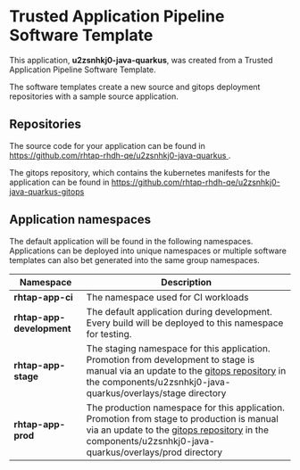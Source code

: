 # Trusted Application Pipeline Software Template

This application, **u2zsnhkj0-java-quarkus**, was created from a Trusted Application Pipeline Software Template.

The software templates create a new source and gitops deployment repositories with a sample source application. 

## Repositories

The source code for your application can be found in [https://github.com/rhtap-rhdh-qe/u2zsnhkj0-java-quarkus ](https://github.com/rhtap-rhdh-qe/u2zsnhkj0-java-quarkus ).
 
The gitops repository, which contains the kubernetes manifests for the application can be found in 
[https://github.com/rhtap-rhdh-qe/u2zsnhkj0-java-quarkus-gitops ](https://github.com/rhtap-rhdh-qe/u2zsnhkj0-java-quarkus-gitops ) 

## Application namespaces 

The default application will be found in the following namespaces. Applications can be deployed into unique namespaces or multiple software templates can also bet generated into the same group namespaces.  

|  Namespace   |  Description   |  
| -------- | -------- |
| **rhtap-app-ci** | The namespace used for CI workloads |
| **rhtap-app-development** | The default application during development. Every build will be deployed to this namespace for testing. |
| **rhtap-app-stage** | The staging namespace for this application. Promotion from development to stage is manual via an update to the [gitops repository](https://github.com/rhtap-rhdh-qe/u2zsnhkj0-java-quarkus-gitops ) in the components/u2zsnhkj0-java-quarkus/overlays/stage directory |
| **rhtap-app-prod** | The production namespace for this application. Promotion from stage to production is manual via an update to the [gitops repository](https://github.com/rhtap-rhdh-qe/u2zsnhkj0-java-quarkus-gitops ) in the components/u2zsnhkj0-java-quarkus/overlays/prod directory |
